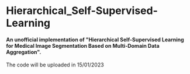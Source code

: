 # Hierarchical_Self-Supervised-Learning
#### An unofficial implementation of "Hierarchical Self-Supervised Learning for Medical Image Segmentation Based on Multi-Domain Data Aggregation".
The code will be uploaded in 15/01/2023

